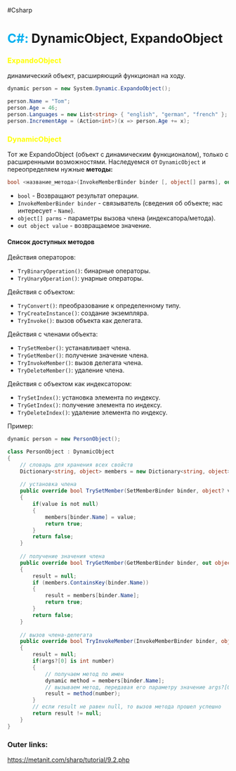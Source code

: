 #Csharp 
# <font color="#00b0f0">C#:</font> DynamicObject, ExpandoObject

### **<font color="#ffff00">ExpandoObject</font>**
динамический объект, расширяющий функционал на ходу.
```csharp
dynamic person = new System.Dynamic.ExpandoObject();

person.Name = "Tom";
person.Age = 46;
person.Languages = new List<string> { "english", "german", "french" };
person.IncrementAge = (Action<int>)(x => person.Age += x);
```

### **<font color="#ffff00">DynamicObject</font>**
Тот же ExpandoObject (объект с динамическим функционалом), только с расширенными возможностями.
Наследуемся от `DynamicObject` и переопределяем нужные **методы:**

```csharp
bool <название_метода>(InvokeMemberBinder binder [, object[] parms], out object value);
```
- `bool` - Возвращают результат операции.
- `InvokeMemberBinder binder` - связыватель (сведения об объекте; нас интересует - `Name`).
- `object[] parms` - параметры вызова члена (индексатора/метода).
- `out object value` - возвращаемое значение.

#### Список доступных методов

Действия операторов:
- `TryBinaryOperation()`: бинарные операторы.
- `TryUnaryOperation()`: унарные операторы.

Действия с объектом:
- `TryConvert()`: преобразование к определенному типу.
- `TryCreateInstance()`: создание экземпляра.
- `TryInvoke()`: вызов объекта как делегата.

Действия с членами объекта:
- `TrySetMember()`: устанавливает члена.
- `TryGetMember()`: получение значение члена.
- `TryInvokeMember()`: вызов делегата члена.
- `TryDeleteMember()`: удаление члена.

Действия с объектом как индексатором:
- `TrySetIndex()`: установка элемента по индексу.
- `TryGetIndex()`: получение элемента по индексу.
- `TryDeleteIndex()`: удаление элемента по индексу.

Пример:
```csharp
dynamic person = new PersonObject();

class PersonObject : DynamicObject
{
    // словарь для хранения всех свойств
    Dictionary<string, object> members = new Dictionary<string, object>();
 
    // установка члена
    public override bool TrySetMember(SetMemberBinder binder, object? value)
    {
        if(value is not null)
        {
            members[binder.Name] = value;
            return true;
        }
        return false;
    }
    
    // получение значения члена
    public override bool TryGetMember(GetMemberBinder binder, out object? result)
    {
        result = null;
        if (members.ContainsKey(binder.Name))
        {
            result = members[binder.Name];
            return true;
        }
        return false;
    }
    
    // вызов члена-делегата
    public override bool TryInvokeMember(InvokeMemberBinder binder, object?[]? args, out object? result)
    {
        result = null;
        if(args?[0] is int number)
        {
            // получаем метод по имен
            dynamic method = members[binder.Name];
            // вызываем метод, передавая его параметру значение args?[0]
            result = method(number);
        }
        // если result не равен null, то вызов метода прошел успешно
        return result != null;
    }
}
```

### Outer links:
https://metanit.com/sharp/tutorial/9.2.php